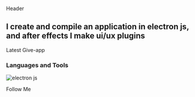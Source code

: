 Header

## I create and compile an application in electron js, and after effects I make ui/ux plugins

Latest Give-app

### Languages and Tools
![electron js](https://img.shields.io/badge/<LABEL>-<MESSAGE>-<COLOR>)

Follow Me

